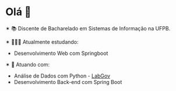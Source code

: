 # Olá 👋
✶ 📚 Discente de Bacharelado em Sistemas de Informação na UFPB.

✶ 👩🏻‍💻 Atualmente estudando:
* Desenvolvimento Web com Springboot

✶ 🔭 Atuando com:
* Análise de Dados com Python - [LabGov](https://www.ufpb.br/labgov)
* Desenvolvimento Back-end com Spring Boot 
